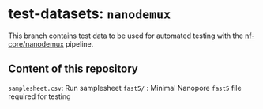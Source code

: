 # test-datasets: `nanodemux`

This branch contains test data to be used for automated testing with the [nf-core/nanodemux](https://github.com/nf-core/nanodemux) pipeline.

## Content of this repository

`samplesheet.csv`: Run samplesheet
`fast5/` : Minimal Nanopore `fast5` file required for testing
<!--- (`reference/GRCm38.fa`: *Mus Musculus* iGenomes GRCm38 Ensembl genome fasta file) -->
